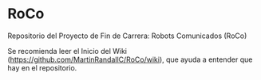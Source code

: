 # RoCo
Repositorio del Proyecto de Fin de Carrera: Robots Comunicados (RoCo)

Se recomienda leer el Inicio del Wiki (https://github.com/MartinRandallC/RoCo/wiki), que ayuda a entender que hay en el repositorio.
